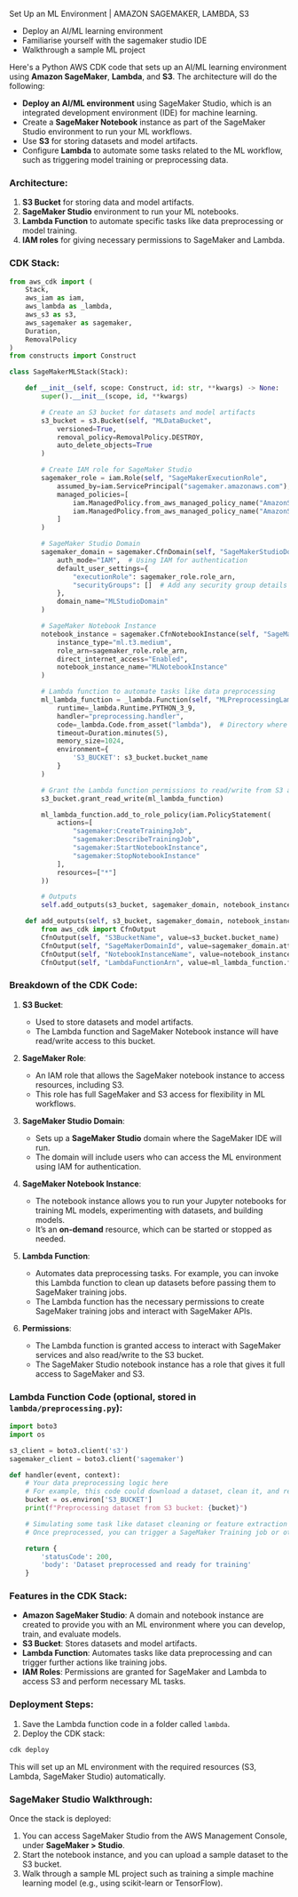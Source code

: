 Set Up an ML Environment | AMAZON SAGEMAKER, LAMBDA, S3
- Deploy an AI/ML learning environment
- Familiarise yourself with the sagemaker studio IDE
- Walkthrough a sample ML project

Here's a Python AWS CDK code that sets up an AI/ML learning environment using **Amazon SageMaker**, **Lambda**, and **S3**. The architecture will do the following:

- **Deploy an AI/ML environment** using SageMaker Studio, which is an integrated development environment (IDE) for machine learning.
- Create a **SageMaker Notebook** instance as part of the SageMaker Studio environment to run your ML workflows.
- Use **S3** for storing datasets and model artifacts.
- Configure **Lambda** to automate some tasks related to the ML workflow, such as triggering model training or preprocessing data.

### Architecture:
1. **S3 Bucket** for storing data and model artifacts.
2. **SageMaker Studio** environment to run your ML notebooks.
3. **Lambda Function** to automate specific tasks like data preprocessing or model training.
4. **IAM roles** for giving necessary permissions to SageMaker and Lambda.

### CDK Stack:

```python
from aws_cdk import (
    Stack,
    aws_iam as iam,
    aws_lambda as _lambda,
    aws_s3 as s3,
    aws_sagemaker as sagemaker,
    Duration,
    RemovalPolicy
)
from constructs import Construct

class SageMakerMLStack(Stack):

    def __init__(self, scope: Construct, id: str, **kwargs) -> None:
        super().__init__(scope, id, **kwargs)

        # Create an S3 bucket for datasets and model artifacts
        s3_bucket = s3.Bucket(self, "MLDataBucket",
            versioned=True,
            removal_policy=RemovalPolicy.DESTROY,
            auto_delete_objects=True
        )

        # Create IAM role for SageMaker Studio
        sagemaker_role = iam.Role(self, "SageMakerExecutionRole",
            assumed_by=iam.ServicePrincipal("sagemaker.amazonaws.com"),
            managed_policies=[
                iam.ManagedPolicy.from_aws_managed_policy_name("AmazonSageMakerFullAccess"),
                iam.ManagedPolicy.from_aws_managed_policy_name("AmazonS3FullAccess")
            ]
        )

        # SageMaker Studio Domain
        sagemaker_domain = sagemaker.CfnDomain(self, "SageMakerStudioDomain",
            auth_mode="IAM",  # Using IAM for authentication
            default_user_settings={
                "executionRole": sagemaker_role.role_arn,
                "securityGroups": []  # Add any security group details if necessary
            },
            domain_name="MLStudioDomain"
        )

        # SageMaker Notebook Instance
        notebook_instance = sagemaker.CfnNotebookInstance(self, "SageMakerNotebook",
            instance_type="ml.t3.medium",
            role_arn=sagemaker_role.role_arn,
            direct_internet_access="Enabled",
            notebook_instance_name="MLNotebookInstance"
        )

        # Lambda function to automate tasks like data preprocessing
        ml_lambda_function = _lambda.Function(self, "MLPreprocessingLambda",
            runtime=_lambda.Runtime.PYTHON_3_9,
            handler="preprocessing.handler",
            code=_lambda.Code.from_asset("lambda"),  # Directory where lambda code is stored
            timeout=Duration.minutes(5),
            memory_size=1024,
            environment={
                'S3_BUCKET': s3_bucket.bucket_name
            }
        )

        # Grant the Lambda function permissions to read/write from S3 and interact with SageMaker
        s3_bucket.grant_read_write(ml_lambda_function)

        ml_lambda_function.add_to_role_policy(iam.PolicyStatement(
            actions=[
                "sagemaker:CreateTrainingJob",
                "sagemaker:DescribeTrainingJob",
                "sagemaker:StartNotebookInstance",
                "sagemaker:StopNotebookInstance"
            ],
            resources=["*"]
        ))

        # Outputs
        self.add_outputs(s3_bucket, sagemaker_domain, notebook_instance, ml_lambda_function)

    def add_outputs(self, s3_bucket, sagemaker_domain, notebook_instance, ml_lambda_function):
        from aws_cdk import CfnOutput
        CfnOutput(self, "S3BucketName", value=s3_bucket.bucket_name)
        CfnOutput(self, "SageMakerDomainId", value=sagemaker_domain.attr_domain_id)
        CfnOutput(self, "NotebookInstanceName", value=notebook_instance.notebook_instance_name)
        CfnOutput(self, "LambdaFunctionArn", value=ml_lambda_function.function_arn)
```

### Breakdown of the CDK Code:

1. **S3 Bucket**:
   - Used to store datasets and model artifacts.
   - The Lambda function and SageMaker Notebook instance will have read/write access to this bucket.

2. **SageMaker Role**:
   - An IAM role that allows the SageMaker notebook instance to access resources, including S3.
   - This role has full SageMaker and S3 access for flexibility in ML workflows.

3. **SageMaker Studio Domain**:
   - Sets up a **SageMaker Studio** domain where the SageMaker IDE will run.
   - The domain will include users who can access the ML environment using IAM for authentication.

4. **SageMaker Notebook Instance**:
   - The notebook instance allows you to run your Jupyter notebooks for training ML models, experimenting with datasets, and building models.
   - It’s an **on-demand** resource, which can be started or stopped as needed.

5. **Lambda Function**:
   - Automates data preprocessing tasks. For example, you can invoke this Lambda function to clean up datasets before passing them to SageMaker training jobs.
   - The Lambda function has the necessary permissions to create SageMaker training jobs and interact with SageMaker APIs.

6. **Permissions**:
   - The Lambda function is granted access to interact with SageMaker services and also read/write to the S3 bucket.
   - The SageMaker Studio notebook instance has a role that gives it full access to SageMaker and S3.

### Lambda Function Code (optional, stored in `lambda/preprocessing.py`):

```python
import boto3
import os

s3_client = boto3.client('s3')
sagemaker_client = boto3.client('sagemaker')

def handler(event, context):
    # Your data preprocessing logic here
    # For example, this code could download a dataset, clean it, and re-upload it to S3
    bucket = os.environ['S3_BUCKET']
    print(f"Preprocessing dataset from S3 bucket: {bucket}")

    # Simulating some task like dataset cleaning or feature extraction
    # Once preprocessed, you can trigger a SageMaker Training job or other actions

    return {
        'statusCode': 200,
        'body': 'Dataset preprocessed and ready for training'
    }
```

### Features in the CDK Stack:

- **Amazon SageMaker Studio**: A domain and notebook instance are created to provide you with an ML environment where you can develop, train, and evaluate models.
- **S3 Bucket**: Stores datasets and model artifacts.
- **Lambda Function**: Automates tasks like data preprocessing and can trigger further actions like training jobs.
- **IAM Roles**: Permissions are granted for SageMaker and Lambda to access S3 and perform necessary ML tasks.

### Deployment Steps:

1. Save the Lambda function code in a folder called `lambda`.
2. Deploy the CDK stack:

```bash
cdk deploy
```

This will set up an ML environment with the required resources (S3, Lambda, SageMaker Studio) automatically.

### SageMaker Studio Walkthrough:

Once the stack is deployed:
1. You can access SageMaker Studio from the AWS Management Console, under **SageMaker > Studio**.
2. Start the notebook instance, and you can upload a sample dataset to the S3 bucket.
3. Walk through a sample ML project such as training a simple machine learning model (e.g., using scikit-learn or TensorFlow).
